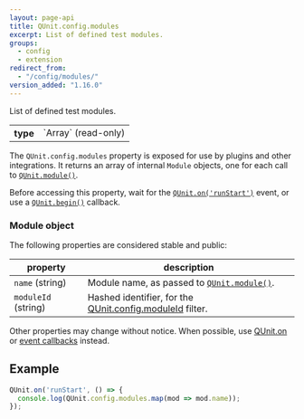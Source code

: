 ```yaml
---
layout: page-api
title: QUnit.config.modules
excerpt: List of defined test modules.
groups:
  - config
  - extension
redirect_from:
  - "/config/modules/"
version_added: "1.16.0"
---
```


List of defined test modules.

<table>
<tr>
  <th>type</th>
  <td markdown="span">`Array<Module>` (read-only)</td>
</tr>
</table>

The `QUnit.config.modules` property is exposed for use by plugins and other integrations. It returns an array of internal `Module` objects, one for each call to [`QUnit.module()`](../QUnit/module.md).

Before accessing this property, wait for the [`QUnit.on('runStart')`](../callbacks/QUnit.on.md#the-runstart-event) event, or use a [`QUnit.begin()`](../callbacks/QUnit.begin.md) callback.

### Module object

The following properties are considered stable and public:

| property | description |
|-----------|-------------|
| `name` (string) | Module name, as passed to [`QUnit.module()`](../QUnit/module.md).
| `moduleId` (string) | Hashed identifier, for the [QUnit.config.moduleId](./moduleId.md) filter.

Other properties may change without notice. When possible, use [QUnit.on](../callbacks/QUnit.on.md) or [event callbacks](../callbacks/index.md) instead.

## Example

```js
QUnit.on('runStart', () => {
  console.log(QUnit.config.modules.map(mod => mod.name));
});
```
